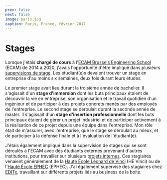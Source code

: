 ```yaml
---
prev: false
next: false
image: paris.jpg
caption: Paris, France, février 2017
---
```


# Stages

Lorsque j'étais **chargé de cours** à l'[ECAM Brussels Engineering School](https://www.ecam.be) (ECAM) de 2014 à 2020, j'avais l'opportunité d'être impliqué dans plusieurs [supervisions de stage](./supervision/). Les étudiant(e)s devaient trouver un stage en entreprise d'au moins six semaines, deux fois durant leurs études.

Le premier stage avait lieu durant la troisième année de bachelier. Il s'agissait d'un **stage d'immersion** dont les buts principaux étaient de découvrir la vie en entreprise, son organisation et le travail quotidien d'un ingénieur et de participer à des projets concrets menés par des employés de l'entreprise. Le second stage se déroulait durant la seconde année de master. Il s'agissait d'un **stage d'insertion professionnelle** dont les buts principaux étaient de gérer un projet industriel et de participer activement à la réalisation de ce projet depuis une équipe dans l'entreprise. Mon rôle était de m'assurer, avec l'entreprise, que le stage se déroulait au mieux, et de participer à la défense finale et à l'évaluation de l'étudiant(e).

J'étais également impliqué dans la supervision de stages qui se sont déroulés à l'ECAM avec des étudiants externes provenant d'autres institutions, pour travailler sur plusieurs [projets internes](./projects/). Ces stagiaires venaient généralement de la [Haute École Léonard de Vinci](https://www.vinci.be/fr) (HE Vinci) ou de l'[Haute École EPHEC](https://www.ephec.be) (EPHEC). J'ai également supervisé des stagiaires chez [EDITx](https://editx.eu/fr), travaillant sur différents projets liés au business de la boite.
